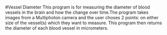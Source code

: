 #Vessel Diameter
This program is for measuring the diameter of blood vessels in the brain and how the change over time.The program takes 
images from a Multiphoton camera and the user choses 2 points: on either size of the vessel(s) which they want to measure.
This program then returns the diameter of each blood vessel in micrometers.
